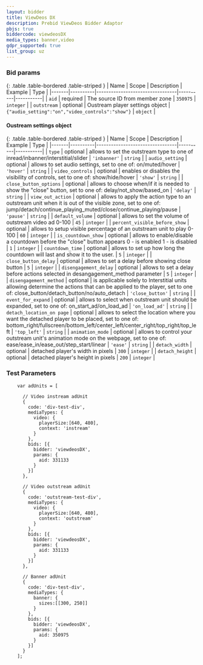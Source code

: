 ```yaml
---
layout: bidder
title: ViewDeos DX
description: Prebid ViewDeos Bidder Adaptor
pbjs: true
biddercode: viewdeosDX
media_types: banner,video
gdpr_supported: true
list_group: uz
---
```


### Bid params

{: .table .table-bordered .table-striped }
| Name  | Scope    | Description                     | Example  | Type      |
|-------|----------|---------------------------------|----------|-----------|
| `aid` | required | The source ID from member zone | `350975` | `integer` |
| `outstream` | optional | Oustream player settings object | `{"audio_setting":"on","video_controls":"show"}` | `object` |

#### Oustream settings object

{: .table .table-bordered .table-striped }
| Name  | Scope    | Description                     | Example  | Type      |
|-------|----------|---------------------------------|----------|-----------|
| `type` | optional | allows to set the outstream type to one of inread/inbanner/interstitial/slider  | `'inbanner'` | `string` |
| `audio_setting` | optional | allows to set audio settings, set to one of: on/muted/hover  | `'hover'` | `string` |
| `video_controls` | optional |  enables or disables the visibility of controls, set to one of: show/hide/hover | `'show'` | `string` |
| `close_button_options` | optional |  allows to choose when/if it is needed to show the "close" button, set to one of: delay/not_show/based_on | `'delay'` | `string` |
| `view_out_action` | optional |  allows to apply the action type to an outstream unit when it is out of the visible zone, set to one of: jump/detach/continue_playing_muted/close/continue_playing/pause | `'pause'` | `string` |
| `default_volume` | optional | allows to set the volume of outstream video ad 0-100 | `45` | `integer` |
| `percent_visible_before_show` | optional | allows to setup visible percentage of an outstream unit to play 0-100 | `60` | `integer` |
| `is_countdown_show` | optional | allows to enable/disable a countdown before the "close" button appears 0 - is enabled 1 - is disabled | `1` | `integer` |
| `countdown_time` | optional | allows to set up how long the countdown will last and show it to the user. | `5` | `integer` |
| `close_button_delay` | optional | allows to set a delay before showing close button | `5` | `integer` |
| `disengagement_delay` | optional | allows to set a delay before actions selected in desangagement_method parameter | `5` | `integer` |
| `disengagement_method` | optional | is applicable solely to Interstitial units allowing determine the actions that can be applied to the player, set to one of: close_button/detach_button/no/auto_detach | `'close_button'` | `string` |
| `event_for_expand` | optional | allows to select when outstream unit should be expanded, set to one of: on_start_ad/on_load_ad | `'on_load_ad'` | `string` |
| `detach_location_on page` | optional | allows to select the location where you want the detached player to be placed, set to one of: bottom_right/fullscreen/bottom_left/center_left/center_right/top_right/top_left | `'top_left'` | `string` |
| `animation_mode` | optional | allows to control your outstream unit's animation mode on the webpage, set to one of: ease/ease_in/ease_out/step_start/linear | `'ease'` | `string` |
| `detach_width` | optional | detached player's width in pixels | `300` | `integer` |
| `detach_height` | optional | detached player's height in pixels | `200` | `integer` |

### Test Parameters
```
    var adUnits = [

      // Video instream adUnit
      {
        code: 'div-test-div',
        mediaTypes: {
          video: {
            playerSize:[640, 480],
            context: 'instream'
          }
        },
        bids: [{
          bidder: 'viewdeosDX',
          params: {
            aid: 331133
          }
        }]
      },

      // Video outstream adUnit
      {
        code: 'outstream-test-div',
        mediaTypes: {
          video: {
            playerSize:[640, 480],
            context: 'outstream'
          }
        },
        bids: [{
          bidder: 'viewdeosDX',
          params: {
            aid: 331133
          }
        }]
      },

      // Banner adUnit
      {
        code: 'div-test-div',
        mediaTypes: {
          banner: {
            sizes:[[300, 250]]
          }
        },
        bids: [{
          bidder: 'viewdeosDX',
          params: {
            aid: 350975
          }
        }]
      }
    ];
```
